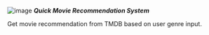 ![image](https://github.com/codepatinga/quickmovie/assets/167517667/8f2a999c-e7f9-443b-8f35-f51966177f38)
_**Quick Movie Recommendation System**_

Get movie recommendation from TMDB based on user genre input.


